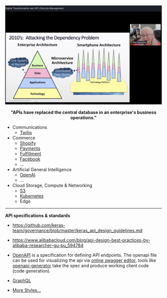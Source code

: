 ![](../images/APIs.jpeg)
<p align="center"> <b> "APIs have replaced the central database in an enterprise's business operations." </b> </p>

* Communications
  * [Twilio](https://www.twilio.com/docs/api)
* Commerce
  * [Shopify](https://shopify.dev/concepts/shopify-introduction)
  * [Payments](https://stripe.com/docs/api)
  * [Fulfillment](https://shiphero.com/)
  * [Facebook](https://developers.facebook.com/docs/commerce-platform)
  * ...
* Artificial General Intelligence
  * [OpenAI](https://openai.com/blog/openai-api/)
  * ...
* Cloud Storage, Compute & Networking
  * [S3](https://docs.aws.amazon.com/AmazonS3/latest/API/Welcome.html)
  * [Kubernetes](https://kubernetes.io/docs/concepts/overview/kubernetes-api/)
  * Edge
  
---

**API specifications & standards**

* https://github.com/keras-team/governance/blob/master/keras_api_design_guidelines.md
* https://www.alibabacloud.com/blog/api-design-best-practices-by-alibaba-researcher-gu-pu_594784

* [OpenAPI](https://github.com/OAI/OpenAPI-Specification/) is a specification for defining API endpoints. The openapi file can be used for visualizing the api via [online swagger editor](https://editor.swagger.io/), tools like [openapi-generator](https://github.com/OpenAPITools/openapi-generator) take the spec and produce working client code (code generation).
* [GraphQL](../Patterns/GraphQL.md)  

* [More Styles...](../Patterns/API.md)



